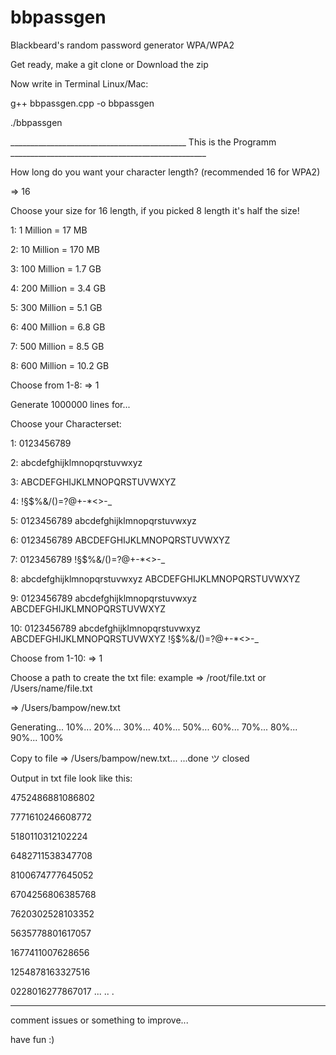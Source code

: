 # bbpassgen
Blackbeard's random password generator WPA/WPA2

Get ready, make a git clone or Download the zip

Now write in Terminal Linux/Mac:

g++ bbpassgen.cpp -o bbpassgen

./bbpassgen

____________________________________________ This is the Programm _________________________________________________
                                                                                                 
How long do you want your character length? 
(recommended 16 for WPA2) 

 => 16

Choose your size for 16 length, if you picked 8 length it's half the size!

1: 1 Million = 17 MB

2: 10 Million = 170 MB

3: 100 Million = 1.7 GB

4: 200 Million = 3.4 GB

5: 300 Million = 5.1 GB

6: 400 Million = 6.8 GB

7: 500 Million = 8.5 GB

8: 600 Million = 10.2 GB

Choose from 1-8: => 1


Generate 1000000 lines for...

Choose your Characterset: 

1:  0123456789

2:  abcdefghijklmnopqrstuvwxyz

3:  ABCDEFGHIJKLMNOPQRSTUVWXYZ

4:  !§$%&/()=?@+-*<>-_

5:  0123456789 abcdefghijklmnopqrstuvwxyz

6:  0123456789 ABCDEFGHIJKLMNOPQRSTUVWXYZ

7:  0123456789 !§$%&/()=?@+-*<>-_

8:  abcdefghijklmnopqrstuvwxyz ABCDEFGHIJKLMNOPQRSTUVWXYZ

9:  0123456789 abcdefghijklmnopqrstuvwxyz ABCDEFGHIJKLMNOPQRSTUVWXYZ

10: 0123456789 abcdefghijklmnopqrstuvwxyz ABCDEFGHIJKLMNOPQRSTUVWXYZ !§$%&/()=?@+-*<>-_


Choose from 1-10: => 1


Choose a path to create the txt file: 
example => /root/file.txt or /Users/name/file.txt

 => /Users/bampow/new.txt

Generating...
10%...
20%...
30%...
40%...
50%...
60%...
70%...
80%...
90%...
100%


Copy to file => /Users/bampow/new.txt...
...done ツ 
closed


Output in txt file look like this:

4752486881086802

7771610246608772

5180110312102224

6482711538347708

8100674777645052

6704256806385768

7620302528103352

5635778801617057

1677411007628656

1254878163327516

0228016277867017
...
..
.


________________________________________________________________________________________________________

comment issues or something to improve...

have fun :)
